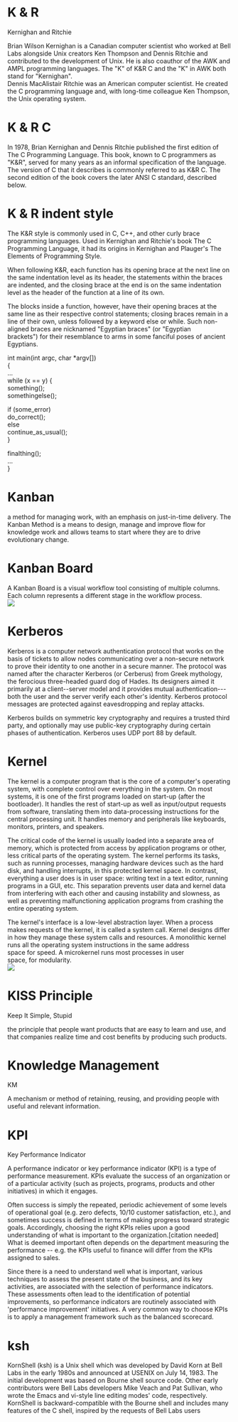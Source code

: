 
K & R
=====

Kernighan and Ritchie

Brian Wilson Kernighan is a Canadian computer scientist who worked at Bell Labs alongside Unix creators Ken Thompson and Dennis Ritchie and contributed to the development of Unix. He is also coauthor of the AWK and AMPL programming languages. The "K" of K&R C and the "K" in AWK both stand for "Kernighan".\
Dennis MacAlistair Ritchie was an American computer scientist. He created the C programming language and, with long-time colleague Ken Thompson, the Unix operating system.

K & R C
=======

In 1978, Brian Kernighan and Dennis Ritchie published the first edition of The C Programming Language. This book, known to C programmers as "K&R", served for many years as an informal specification of the language. The version of C that it describes is commonly referred to as K&R C. The second edition of the book covers the later ANSI C standard, described below.

K & R indent style
==================

The K&R style is commonly used in C, C++, and other curly brace programming languages. Used in Kernighan and Ritchie's book The C Programming Language, it had its origins in Kernighan and Plauger's The Elements of Programming Style.

When following K&R, each function has its opening brace at the next line on the same indentation level as its header, the statements within the braces are indented, and the closing brace at the end is on the same indentation level as the header of the function at a line of its own.

The blocks inside a function, however, have their opening braces at the same line as their respective control statements; closing braces remain in a line of their own, unless followed by a keyword else or while. Such non-aligned braces are nicknamed "Egyptian braces" (or "Egyptian brackets") for their resemblance to arms in some fanciful poses of ancient Egyptians.

int main(int argc, char *argv[])\
{\
...\
while (x == y) {\
something();\
somethingelse();

if (some_error)\
do_correct();\
else\
continue_as_usual();\
}

finalthing();\
...\
}

Kanban
======

a method for managing work, with an emphasis on just-in-time delivery. The Kanban Method is a means to design, manage and improve flow for knowledge work and allows teams to start where they are to drive evolutionary change.

Kanban Board
============

A Kanban Board is a visual workflow tool consisting of multiple columns. Each column represents a different stage in the workflow process.\
![](https://markbac.github.io/Glossary/attachments/15008448/15008447.png?width=480)

Kerberos
========

Kerberos is a computer network authentication protocol that works on the basis of tickets to allow nodes communicating over a non-secure network to prove their identity to one another in a secure manner. The protocol was named after the character Kerberos (or Cerberus) from Greek mythology, the ferocious three-headed guard dog of Hades. Its designers aimed it primarily at a client--server model and it provides mutual authentication---both the user and the server verify each other's identity. Kerberos protocol messages are protected against eavesdropping and replay attacks.

Kerberos builds on symmetric key cryptography and requires a trusted third party, and optionally may use public-key cryptography during certain phases of authentication. Kerberos uses UDP port 88 by default.

Kernel
======

The kernel is a computer program that is the core of a computer's operating system, with complete control over everything in the system. On most systems, it is one of the first programs loaded on start-up (after the bootloader). It handles the rest of start-up as well as input/output requests from software, translating them into data-processing instructions for the central processing unit. It handles memory and peripherals like keyboards, monitors, printers, and speakers.

The critical code of the kernel is usually loaded into a separate area of memory, which is protected from access by application programs or other, less critical parts of the operating system. The kernel performs its tasks, such as running processes, managing hardware devices such as the hard disk, and handling interrupts, in this protected kernel space. In contrast, everything a user does is in user space: writing text in a text editor, running programs in a GUI, etc. This separation prevents user data and kernel data from interfering with each other and causing instability and slowness, as well as preventing malfunctioning application programs from crashing the entire operating system.

The kernel's interface is a low-level abstraction layer. When a process makes requests of the kernel, it is called a system call. Kernel designs differ in how they manage these system calls and resources. A monolithic kernel runs all the operating system instructions in the same address space for speed. A microkernel runs most processes in user space, for modularity.\
![](https://markbac.github.io/Glossary/attachments/15008448/15008455.png?width=379)

KISS Principle
==============

Keep It Simple, Stupid

the principle that people want products that are easy to learn and use, and that companies realize time and cost benefits by producing such products.

Knowledge Management
====================

KM

A mechanism or method of retaining, reusing, and providing people with useful and relevant information.

KPI
===

Key Performance Indicator

A performance indicator or key performance indicator (KPI) is a type of performance measurement. KPIs evaluate the success of an organization or of a particular activity (such as projects, programs, products and other initiatives) in which it engages.

Often success is simply the repeated, periodic achievement of some levels of operational goal (e.g. zero defects, 10/10 customer satisfaction, etc.), and sometimes success is defined in terms of making progress toward strategic goals. Accordingly, choosing the right KPIs relies upon a good understanding of what is important to the organization.[citation needed] What is deemed important often depends on the department measuring the performance -- e.g. the KPIs useful to finance will differ from the KPIs assigned to sales.

Since there is a need to understand well what is important, various techniques to assess the present state of the business, and its key activities, are associated with the selection of performance indicators. These assessments often lead to the identification of potential improvements, so performance indicators are routinely associated with 'performance improvement' initiatives. A very common way to choose KPIs is to apply a management framework such as the balanced scorecard.

ksh
===

KornShell (ksh) is a Unix shell which was developed by David Korn at Bell Labs in the early 1980s and announced at USENIX on July 14, 1983. The initial development was based on Bourne shell source code. Other early contributors were Bell Labs developers Mike Veach and Pat Sullivan, who wrote the Emacs and vi-style line editing modes' code, respectively. KornShell is backward-compatible with the Bourne shell and includes many features of the C shell, inspired by the requests of Bell Labs users
